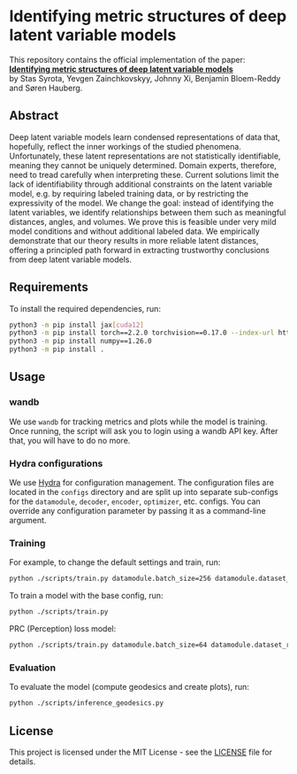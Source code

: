 # Identifying metric structures of deep latent variable models

This repository contains the official implementation of the paper:  
**[Identifying metric structures of deep latent variable models](https://arxiv.org/abs/2502.13757)**  
by Stas Syrota, Yevgen Zainchkovskyy, Johnny Xi, Benjamin Bloem-Reddy and Søren Hauberg.

## Abstract

Deep latent variable models learn condensed representations of data that, hopefully, reflect the inner workings of the studied phenomena. Unfortunately, these latent representations are not statistically identifiable, meaning they cannot be uniquely determined. Domain experts, therefore, need to tread carefully when interpreting these. Current solutions limit the lack of identifiability through additional constraints on the latent variable model, e.g. by requiring labeled training data, or by restricting the expressivity of the model. We change the goal: instead of identifying the latent variables, we identify relationships between them such as meaningful distances, angles, and volumes. We prove this is feasible under very mild model conditions and without additional labeled data. We empirically demonstrate that our theory results in more reliable latent distances, offering a principled path forward in extracting trustworthy conclusions from deep latent variable models.

## Requirements

To install the required dependencies, run:
```bash
python3 -m pip install jax[cuda12] 
python3 -m pip install torch==2.2.0 torchvision==0.17.0 --index-url https://download.pytorch.org/whl/cpu
python3 -m pip install numpy==1.26.0
python3 -m pip install .
```

## Usage

### wandb
We use `wandb` for tracking metrics and plots while the model is training. Once running, the script will ask you to login using a wandb API key. After that, you will have to do no more. 

### Hydra configurations

We use [Hydra](https://hydra.cc/) for configuration management. The configuration files are located in the `configs` directory and are split up into separate sub-configs for the `datamodule`, `decoder`, `encoder`, `optimizer`, etc. configs. You can override any configuration parameter by passing it as a command-line argument.
### Training

 For example, to change the default settings and train, run:
```bash
python ./scripts/train.py datamodule.batch_size=256 datamodule.dataset_root="path/to/celeba/ model.params.num_decoders=8 model.params.z_dim=128 general.run_name=ultimate_model
```

To train a model with the base config, run:
```bash
python ./scripts/train.py
```

PRC (Perception) loss model:
```bash
python ./scripts/train.py datamodule.batch_size=64 datamodule.dataset_root="/data/celeba" model.params.num_decoders=8 model.params.z_dim=128 general.run_name=prc_test model=celeba_vae_prc loss=prc
```

### Evaluation 

To evaluate the model (compute geodesics and create plots), run:
```bash
python ./scripts/inference_geodesics.py
```

## License

This project is licensed under the MIT License - see the [LICENSE](LICENSE) file for details.
